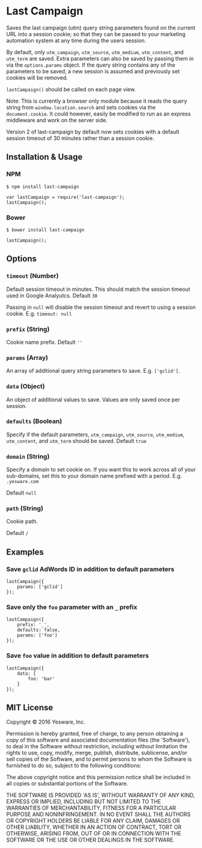 # Last Campaign

Saves the last campaign (utm) query string parameters found on the current URL into a session cookie; so that they can be passed to your marketing automation system at any time during the users session.

By default, only `utm_campaign`, `utm_source`, `utm_medium`, `utm_content`, and `utm_term` are saved. Extra parameters can also be saved by passing them in via the `options.params` object. If the query string contains any of the parameters to be saved, a new session is assumed and previously set cookies will be removed.

`lastCampaign()` should be called on each page view.

Note: This is currently a browser only module because it reads the query string from `window.location.search` and sets cookies via the `document.cookie`. It could however, easily be modified to run as an express middleware and work on the server side.

Version 2 of last-campaign by default now sets cookies with a default session timeout of 30 minutes rather than a session cookie.

## Installation & Usage

### NPM
`$ npm install last-campaign`

```
var lastCampaign = require('last-campaign');
lastCampaign();
```

### Bower
`$ bower install last-campaign`

```
lastCampaign();
```

## Options

### `timeout` (Number)

Default session timeout in minutes. This should match the session timeout used in Google Analyutcs. Default `30`

Passing in `null` will disable the session timeout and revert to using a session cookie. E.g. `timeout: null`

### `prefix` (String)

Cookie name prefix. Default `''`

### `params` (Array)

An array of additional query string parameters to save. E.g. `['gclid']`.

### `data` (Object)

An object of additional values to save. Values are only saved once per session.

### `defaults` (Boolean)

Specify if the default parameters, `utm_campaign`, `utm_source`, `utm_medium`, `utm_content`, and `utm_term` should be saved. Default `true`

### `domain` (String)

Specify a domain to set cookie on. If you want this to work across all of your sub-domains, set this to your domain name prefixed with a period. E.g. `.yesware.com`

Default `null`

### `path` (String)

Cookie path.

Default `/`

## Examples

### Save `gclid` AdWords ID in addition to default parameters
```
lastCampaign({
    params: ['gclid']
});
```

### Save only the `foo` parameter with an `_` prefix
```
lastCampaign({
    prefix: '_',
    defaults: false,
    params: ['foo']
});
```

### Save `foo` value in addition to default parameters
```
lastCampaign({
    data: {
        foo: 'bar'
    }
});
```

## MIT License

Copyright © 2016 Yesware, Inc.

Permission is hereby granted, free of charge, to any person obtaining a copy of this software and associated documentation files (the 'Software'), to deal in the Software without restriction, including without limitation the rights to use, copy, modify, merge, publish, distribute, sublicense, and/or sell copies of the Software, and to permit persons to whom the Software is furnished to do so, subject to the following conditions:

The above copyright notice and this permission notice shall be included in all copies or substantial portions of the Software.

THE SOFTWARE IS PROVIDED 'AS IS', WITHOUT WARRANTY OF ANY KIND, EXPRESS OR IMPLIED, INCLUDING BUT NOT LIMITED TO THE WARRANTIES OF MERCHANTABILITY, FITNESS FOR A PARTICULAR PURPOSE AND NONINFRINGEMENT. IN NO EVENT SHALL THE AUTHORS OR COPYRIGHT HOLDERS BE LIABLE FOR ANY CLAIM, DAMAGES OR OTHER LIABILITY, WHETHER IN AN ACTION OF CONTRACT,
TORT OR OTHERWISE, ARISING FROM, OUT OF OR IN CONNECTION WITH THE SOFTWARE OR THE USE OR OTHER DEALINGS IN THE SOFTWARE.

